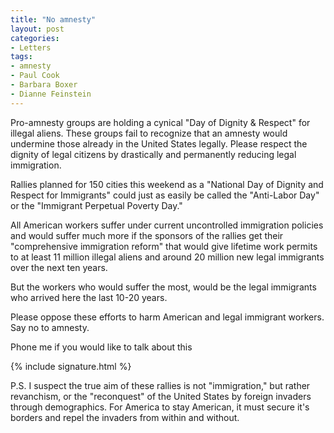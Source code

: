 ```yaml
---
title: "No amnesty"
layout: post
categories:
- Letters
tags:
- amnesty
- Paul Cook
- Barbara Boxer
- Dianne Feinstein
---
```


Pro-amnesty groups are holding a cynical "Day of Dignity &amp; Respect" for illegal aliens. These groups fail to recognize that an amnesty would undermine those already in the United States legally. Please respect the dignity of legal citizens by drastically and permanently reducing legal immigration.

Rallies planned for 150 cities this weekend as a "National Day of Dignity and Respect for Immigrants" could just as easily be called the "Anti-Labor Day" or the "Immigrant Perpetual Poverty Day."

All American workers suffer under current uncontrolled immigration policies and would suffer much more if the sponsors of the rallies get their "comprehensive immigration reform" that would give lifetime work permits to at least 11 million illegal aliens and around 20 million new legal immigrants over the next ten years.

But the workers who would suffer the most, would be the legal immigrants who arrived here the last 10-20 years.

Please oppose these efforts to harm American and legal immigrant workers. Say no to amnesty.

Phone me if you would like to talk about this

{% include signature.html %}

P.S. I suspect the true aim of these rallies is not "immigration," but rather revanchism, or the "reconquest" of the United States by foreign invaders through demographics. For America to stay American, it must secure it's borders and repel the invaders from within and without.
